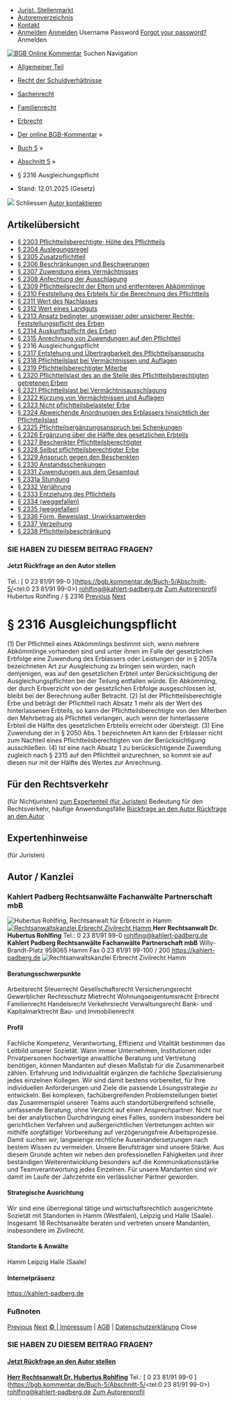  * [Jurist. Stellenmarkt](https://bgb.kommentar.de/Buch-5/Abschnitt-5/</job-board> "Jurist. Stellenmarkt")
  * [Autorenverzeichnis](https://bgb.kommentar.de/Buch-5/Abschnitt-5/</Autorenverzeichnis> "Autorenverzeichnis")
  * [Kontakt](https://bgb.kommentar.de/Buch-5/Abschnitt-5/</Kontakt>)
  * [Anmelden](https://bgb.kommentar.de/Buch-5/Abschnitt-5/<#login> "show login form") [Anmelden](https://bgb.kommentar.de/Buch-5/Abschnitt-5/<#> "hide login form") Username Password
[Forgot your password?](https://bgb.kommentar.de/Buch-5/Abschnitt-5/</user/forgotpassword>) Anmelden 


[![BGB Online Kommentar](https://bgb.kommentar.de/extension/bgb/design/bgb/images/logo.png)](https://bgb.kommentar.de/Buch-5/Abschnitt-5/</> "BGB Online Kommentar")
Suchen
Navigation
  * [Allgemeiner Teil](https://bgb.kommentar.de/Buch-5/Abschnitt-5/</Buch-1>)
  * [Recht der Schuldverhältnisse](https://bgb.kommentar.de/Buch-5/Abschnitt-5/</Buch-2>)
  * [Sachenrecht](https://bgb.kommentar.de/Buch-5/Abschnitt-5/</Buch-3>)
  * [Familienrecht](https://bgb.kommentar.de/Buch-5/Abschnitt-5/</Buch-4>)
  * [Erbrecht](https://bgb.kommentar.de/Buch-5/Abschnitt-5/</Buch-5>)


  * [Der online BGB-Kommentar](https://bgb.kommentar.de/Buch-5/Abschnitt-5/</>) »
  * [Buch 5](https://bgb.kommentar.de/Buch-5/Abschnitt-5/</Buch-5>) »
  * [Abschnitt 5](https://bgb.kommentar.de/Buch-5/Abschnitt-5/</Buch-5/Abschnitt-5>) »
  * § 2316 Ausgleichungspflicht 
  * Stand: 12.01.2025 (Gesetz) 


![](https://vg01.met.vgwort.de/na/1c9909529ead4f509072c06d9081a7d5)
Schliessen 
[ Autor kontaktieren ](https://bgb.kommentar.de/Buch-5/Abschnitt-5/<#autorKanzlei28065>)
## Artikelübersicht
  * [ § 2303 Pflichtteilsberechtigte; Höhe des Pflichtteils ](https://bgb.kommentar.de/Buch-5/Abschnitt-5/</Buch-5/Abschnitt-5/Pflichtteilsberechtigte-Hoehe-des-Pflichtteils>)
  * [ § 2304 Auslegungsregel ](https://bgb.kommentar.de/Buch-5/Abschnitt-5/</Buch-5/Abschnitt-5/Auslegungsregel>)
  * [ § 2305 Zusatzpflichtteil ](https://bgb.kommentar.de/Buch-5/Abschnitt-5/</Buch-5/Abschnitt-5/Zusatzpflichtteil>)
  * [ § 2306 Beschränkungen und Beschwerungen ](https://bgb.kommentar.de/Buch-5/Abschnitt-5/</Buch-5/Abschnitt-5/Beschraenkungen-und-Beschwerungen>)
  * [ § 2307 Zuwendung eines Vermächtnisses ](https://bgb.kommentar.de/Buch-5/Abschnitt-5/</Buch-5/Abschnitt-5/Zuwendung-eines-Vermaechtnisses>)
  * [ § 2308 Anfechtung der Ausschlagung ](https://bgb.kommentar.de/Buch-5/Abschnitt-5/</Buch-5/Abschnitt-5/Anfechtung-der-Ausschlagung>)
  * [ § 2309 Pflichtteilsrecht der Eltern und entfernteren Abkömmlinge ](https://bgb.kommentar.de/Buch-5/Abschnitt-5/</Buch-5/Abschnitt-5/Pflichtteilsrecht-der-Eltern-und-entfernteren-Abkoemmlinge>)
  * [ § 2310 Feststellung des Erbteils für die Berechnung des Pflichtteils ](https://bgb.kommentar.de/Buch-5/Abschnitt-5/</Buch-5/Abschnitt-5/Feststellung-des-Erbteils-fuer-die-Berechnung-des-Pflichtteils>)
  * [ § 2311 Wert des Nachlasses ](https://bgb.kommentar.de/Buch-5/Abschnitt-5/</Buch-5/Abschnitt-5/Wert-des-Nachlasses>)
  * [ § 2312 Wert eines Landguts ](https://bgb.kommentar.de/Buch-5/Abschnitt-5/</Buch-5/Abschnitt-5/Wert-eines-Landguts>)
  * [ § 2313 Ansatz bedingter, ungewisser oder unsicherer Rechte; Feststellungspflicht des Erben ](https://bgb.kommentar.de/Buch-5/Abschnitt-5/</Buch-5/Abschnitt-5/Ansatz-bedingter-ungewisser-oder-unsicherer-Rechte-Feststellungspflicht-des-Erben>)
  * [ § 2314 Auskunftspflicht des Erben ](https://bgb.kommentar.de/Buch-5/Abschnitt-5/</Buch-5/Abschnitt-5/Auskunftspflicht-des-Erben>)
  * [ § 2315 Anrechnung von Zuwendungen auf den Pflichtteil ](https://bgb.kommentar.de/Buch-5/Abschnitt-5/</Buch-5/Abschnitt-5/Anrechnung-von-Zuwendungen-auf-den-Pflichtteil>)
  * § 2316 Ausgleichungspflicht 
  * [ § 2317 Entstehung und Übertragbarkeit des Pflichtteilsanspruchs ](https://bgb.kommentar.de/Buch-5/Abschnitt-5/</Buch-5/Abschnitt-5/Entstehung-und-Uebertragbarkeit-des-Pflichtteilsanspruchs>)
  * [ § 2318 Pflichtteilslast bei Vermächtnissen und Auflagen ](https://bgb.kommentar.de/Buch-5/Abschnitt-5/</Buch-5/Abschnitt-5/Pflichtteilslast-bei-Vermaechtnissen-und-Auflagen>)
  * [ § 2319 Pflichtteilsberechtigter Miterbe ](https://bgb.kommentar.de/Buch-5/Abschnitt-5/</Buch-5/Abschnitt-5/Pflichtteilsberechtigter-Miterbe>)
  * [ § 2320 Pflichtteilslast des an die Stelle des Pflichtteilsberechtigten getretenen Erben ](https://bgb.kommentar.de/Buch-5/Abschnitt-5/</Buch-5/Abschnitt-5/Pflichtteilslast-des-an-die-Stelle-des-Pflichtteilsberechtigten-getretenen-Erben>)
  * [ § 2321 Pflichtteilslast bei Vermächtnisausschlagung ](https://bgb.kommentar.de/Buch-5/Abschnitt-5/</Buch-5/Abschnitt-5/Pflichtteilslast-bei-Vermaechtnisausschlagung>)
  * [ § 2322 Kürzung von Vermächtnissen und Auflagen ](https://bgb.kommentar.de/Buch-5/Abschnitt-5/</Buch-5/Abschnitt-5/Kuerzung-von-Vermaechtnissen-und-Auflagen>)
  * [ § 2323 Nicht pflichtteilsbelasteter Erbe ](https://bgb.kommentar.de/Buch-5/Abschnitt-5/</Buch-5/Abschnitt-5/Nicht-pflichtteilsbelasteter-Erbe>)
  * [ § 2324 Abweichende Anordnungen des Erblassers hinsichtlich der Pflichtteilslast ](https://bgb.kommentar.de/Buch-5/Abschnitt-5/</Buch-5/Abschnitt-5/Abweichende-Anordnungen-des-Erblassers-hinsichtlich-der-Pflichtteilslast>)
  * [ § 2325 Pflichtteilsergänzungsanspruch bei Schenkungen ](https://bgb.kommentar.de/Buch-5/Abschnitt-5/</Buch-5/Abschnitt-5/Pflichtteilsergaenzungsanspruch-bei-Schenkungen>)
  * [ § 2326 Ergänzung über die Hälfte des gesetzlichen Erbteils ](https://bgb.kommentar.de/Buch-5/Abschnitt-5/</Buch-5/Abschnitt-5/Ergaenzung-ueber-die-Haelfte-des-gesetzlichen-Erbteils>)
  * [ § 2327 Beschenkter Pflichtteilsberechtigter ](https://bgb.kommentar.de/Buch-5/Abschnitt-5/</Buch-5/Abschnitt-5/Beschenkter-Pflichtteilsberechtigter>)
  * [ § 2328 Selbst pflichtteilsberechtigter Erbe ](https://bgb.kommentar.de/Buch-5/Abschnitt-5/</Buch-5/Abschnitt-5/Selbst-pflichtteilsberechtigter-Erbe>)
  * [ § 2329 Anspruch gegen den Beschenkten ](https://bgb.kommentar.de/Buch-5/Abschnitt-5/</Buch-5/Abschnitt-5/Anspruch-gegen-den-Beschenkten>)
  * [ § 2330 Anstandsschenkungen ](https://bgb.kommentar.de/Buch-5/Abschnitt-5/</Buch-5/Abschnitt-5/Anstandsschenkungen>)
  * [ § 2331 Zuwendungen aus dem Gesamtgut ](https://bgb.kommentar.de/Buch-5/Abschnitt-5/</Buch-5/Abschnitt-5/Zuwendungen-aus-dem-Gesamtgut>)
  * [ § 2331a Stundung ](https://bgb.kommentar.de/Buch-5/Abschnitt-5/</Buch-5/Abschnitt-5/Stundung>)
  * [ § 2332 Verjährung ](https://bgb.kommentar.de/Buch-5/Abschnitt-5/</Buch-5/Abschnitt-5/Verjaehrung>)
  * [ § 2333 Entziehung des Pflichtteils ](https://bgb.kommentar.de/Buch-5/Abschnitt-5/</Buch-5/Abschnitt-5/Entziehung-des-Pflichtteils>)
  * [ § 2334 (weggefallen) ](https://bgb.kommentar.de/Buch-5/Abschnitt-5/</Buch-5/Abschnitt-5/weggefallen>)
  * [ § 2335 (weggefallen) ](https://bgb.kommentar.de/Buch-5/Abschnitt-5/</Buch-5/Abschnitt-5/weggefallen2>)
  * [ § 2336 Form, Beweislast, Unwirksamwerden ](https://bgb.kommentar.de/Buch-5/Abschnitt-5/</Buch-5/Abschnitt-5/Form-Beweislast-Unwirksamwerden>)
  * [ § 2337 Verzeihung ](https://bgb.kommentar.de/Buch-5/Abschnitt-5/</Buch-5/Abschnitt-5/Verzeihung>)
  * [ § 2338 Pflichtteilsbeschränkung ](https://bgb.kommentar.de/Buch-5/Abschnitt-5/</Buch-5/Abschnitt-5/Pflichtteilsbeschraenkung>)


### SIE HABEN ZU DIESEM BEITRAG FRAGEN?
####  Jetzt Rückfrage an den Autor stellen 
Tel.: [ 0 23 81/91 99-0 ](https://bgb.kommentar.de/Buch-5/Abschnitt-5/<tel:0 23 81/91 99-0>) rohlfing@kahlert-padberg.de [Zum Autorenprofil](https://bgb.kommentar.de/Buch-5/Abschnitt-5/<#autorKanzlei28065>)
Hubertus Rohlfing / § 2316 
[Previous](https://bgb.kommentar.de/Buch-5/Abschnitt-5/</Buch-5/Abschnitt-5/Anrechnung-von-Zuwendungen-auf-den-Pflichtteil> "§ 2315 Anrechnung von Zuwendungen auf den Pflichtteil") [Next](https://bgb.kommentar.de/Buch-5/Abschnitt-5/</Buch-5/Abschnitt-5/Entstehung-und-Uebertragbarkeit-des-Pflichtteilsanspruchs> "§ 2317 Entstehung und Übertragbarkeit des Pflichtteilsanspruchs")
# § 2316 Ausgleichungspflicht
(1) Der Pflichtteil eines Abkömmlings bestimmt sich, wenn mehrere Abkömmlinge vorhanden sind und unter ihnen im Falle der gesetzlichen Erbfolge eine Zuwendung des Erblassers oder Leistungen der in § 2057a bezeichneten Art zur Ausgleichung zu bringen sein würden, nach demjenigen, was auf den gesetzlichen Erbteil unter Berücksichtigung der Ausgleichungspflichten bei der Teilung entfallen würde. Ein Abkömmling, der durch Erbverzicht von der gesetzlichen Erbfolge ausgeschlossen ist, bleibt bei der Berechnung außer Betracht.
(2) Ist der Pflichtteilsberechtigte Erbe und beträgt der Pflichtteil nach Absatz 1 mehr als der Wert des hinterlassenen Erbteils, so kann der Pflichtteilsberechtigte von den Miterben den Mehrbetrag als Pflichtteil verlangen, auch wenn der hinterlassene Erbteil die Hälfte des gesetzlichen Erbteils erreicht oder übersteigt.
(3) Eine Zuwendung der in § 2050 Abs. 1 bezeichneten Art kann der Erblasser nicht zum Nachteil eines Pflichtteilsberechtigten von der Berücksichtigung ausschließen.
(4) Ist eine nach Absatz 1 zu berücksichtigende Zuwendung zugleich nach § 2315 auf den Pflichtteil anzurechnen, so kommt sie auf diesen nur mit der Hälfte des Wertes zur Anrechnung.
## Für den Rechtsverkehr 
(für Nichtjuristen)
[zum Expertenteil (für Juristen)](https://bgb.kommentar.de/Buch-5/Abschnitt-5/<#expertenhinweise>)
Bedeutung für den Rechtsverkehr, häufige Anwendungsfälle
[ Rückfrage an den Autor ](https://bgb.kommentar.de/Buch-5/Abschnitt-5/<#autorKanzlei28065>) [ Rückfrage an den Autor ](https://bgb.kommentar.de/Buch-5/Abschnitt-5/<#autorKanzlei28065>)
## Expertenhinweise
(für Juristen)
## Autor / Kanzlei
### Kahlert Padberg Rechtsanwälte Fachanwälte Partnerschaft mbB
![Hubertus Rohlfing, Rechtsanwalt für Erbrecht in Hamm](https://bgb.kommentar.de/var/bgb_online/storage/images/users/author/hubertus-rohlfing/434017-5-ger-DE/Hubertus-Rohlfing_profilelogo.jpg)
[ ![Rechtsanwaltskanzlei Erbrecht Zivilrecht Hamm](https://bgb.kommentar.de/var/bgb_online/storage/images/companies/kahlert-padberg-rechtsanwaelte-fachanwaelte-partnerschaft-mbb/431228-1-ger-DE/Kahlert-Padberg-Rechtsanwaelte-Fachanwaelte-Partnerschaft-mbB_large.jpg) ](https://bgb.kommentar.de/Buch-5/Abschnitt-5/<https:/kahlert-padberg.de>)
**Herr Rechtsanwalt Dr. Hubertus Rohlfing** Tel.: 0 23 81/91 99-0 rohlfing@kahlert-padberg.de
**Kahlert Padberg Rechtsanwälte Fachanwälte Partnerschaft mbB** Willy-Brandt-Platz 959065 Hamm
Fax 0 23 81/91 99-100 / 200
<https://kahlert-padberg.de>
![Rechtsanwaltskanzlei Erbrecht Zivilrecht Hamm](https://bgb.kommentar.de/var/bgb_online/storage/images/companies/kahlert-padberg-rechtsanwaelte-fachanwaelte-partnerschaft-mbb/431228-1-ger-DE/Kahlert-Padberg-Rechtsanwaelte-Fachanwaelte-Partnerschaft-mbB_large.jpg)
#### Beratungsschwerpunkte
Arbeitsrecht Steuerrecht Gesellschaftsrecht Versicherungsrecht Gewerblicher Rechtsschutz Mietrecht Wohnungseigentumsrecht Erbrecht Familienrecht Handelsrecht Verkehrsrecht Verwaltungsrecht Bank- und Kapitalmarktrecht Bau- und Immobilienrecht
#### Profil
Fachliche Kompetenz, Verantwortung, Effizienz und Vitalität bestimmen das Leitbild unserer Sozietät.
Wann immer Unternehmen, Institutionen oder Privatper­sonen hochwertige anwaltliche Beratung und Vertretung benötigen, können Mandanten auf diesen Maßstab für die Zusammenarbeit zählen.
Erfahrung und Individualität ergänzen die fachliche Spe­zialisierung jedes einzelnen Kollegen. Wir sind damit bestens vorbereitet, für Ihre individuellen Anforderungen und Ziele die passende Lösungsstrategie zu entwickeln. Bei kom­plexen, fachübergreifenden Problemstellungen bietet das Zusammenspiel unserer Teams auch standortüber­greifend schnelle, umfassende Beratung, ohne Verzicht auf einen Ansprechpartner.
Nicht nur bei der analytischen Durchdringung eines Falles, sondern insbesondere bei gerichtlichen Verfahren und außergerichtlichen Vertretungen achten wir mithilfe sorgfältiger Vorbereitung auf verzögerungsfreie Arbeits­prozesse. Damit suchen wir, langwierige rechtliche Auseinandersetzungen nach bestem Wissen zu vermeiden.
Unsere Berufsträger sind unsere Stärke. Aus diesem Grunde achten wir neben den professionellen Fähigkeiten und ihrer beständigen Weiterentwicklung besonders auf die Kom­munikationsstärke und Teamverantwortung jedes Einzelnen.
Für unsere Mandanten sind wir damit im Laufe der Jahr­zehnte ein verlässlicher Partner geworden.
#### Strategische Ausrichtung
Wir sind eine überregional tätige und wirtschaftsrechtlich ausgerichtete Sozietät mit Standorten in Hamm (Westfalen), Leipzig und Halle (Saale). Insgesamt 18 Rechtsanwälte beraten und vertreten unsere Mandanten, insbesondere im Zivilrecht.
#### Standorte & Anwälte
Hamm
Leipzig
Halle (Saale)
#### Internetpräsenz
<https://kahlert-padberg.de>
### Fußnoten
[Previous](https://bgb.kommentar.de/Buch-5/Abschnitt-5/</Buch-5/Abschnitt-5/Anrechnung-von-Zuwendungen-auf-den-Pflichtteil> "§ 2315 Anrechnung von Zuwendungen auf den Pflichtteil") [Next](https://bgb.kommentar.de/Buch-5/Abschnitt-5/</Buch-5/Abschnitt-5/Entstehung-und-Uebertragbarkeit-des-Pflichtteilsanspruchs> "§ 2317 Entstehung und Übertragbarkeit des Pflichtteilsanspruchs")
[© | Impressum](https://bgb.kommentar.de/Buch-5/Abschnitt-5/</Kontakt>) | [AGB](https://bgb.kommentar.de/Buch-5/Abschnitt-5/</AGB>) | [Datenschutzerklärung](https://bgb.kommentar.de/Buch-5/Abschnitt-5/</Datenschutzerklaerung-fuer-Leser>)
Close
### SIE HABEN ZU DIESEM BEITRAG FRAGEN?
####  [ Jetzt Rückfrage an den Autor stellen ](https://bgb.kommentar.de/Buch-5/Abschnitt-5/<#autorKanzlei28065>)
[ ](https://bgb.kommentar.de/Buch-5/Abschnitt-5/<#autorKanzlei28065>)
**[Herr Rechtsanwalt Dr. Hubertus Rohlfing](https://bgb.kommentar.de/Buch-5/Abschnitt-5/<#autorKanzlei28065>)** Tel.: [ 0 23 81/91 99-0 ](https://bgb.kommentar.de/Buch-5/Abschnitt-5/<tel:0 23 81/91 99-0>) rohlfing@kahlert-padberg.de [Zum Autorenprofil](https://bgb.kommentar.de/Buch-5/Abschnitt-5/<#autorKanzlei28065>)
